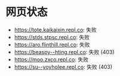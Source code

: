 # 网页状态
- https://tote.kaikaixin.repl.co: 失败
- https://stds.stpsc.repl.co: 失败
- https://aro.flinthill.repl.co: 失败
- https://beaspy--hting.repl.co: 失败 (403)
- https://moo.zxco.repl.co: 失败
- https://su--yoyholee.repl.co: 失败 (403)
